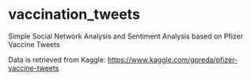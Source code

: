 # vaccination_tweets

Simple Social Network Analysis and Sentiment Analysis based on Pfizer Vaccine Tweets

Data is retrieved from Kaggle: https://www.kaggle.com/gpreda/pfizer-vaccine-tweets

